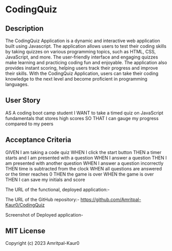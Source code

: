 # CodingQuiz
## Description
The CodingQuiz Application is a dynamic and interactive web application built using Javascript. The application allows users to test their coding skills by taking quizzes on various programming topics, such as HTML, CSS, JavaScript, and more. The user-friendly interface and engaging quizzes make learning and practicing coding fun and enjoyable. The application also provides instant scoring, helping users track their progress and improve their skills. With the CodingQuiz Application, users can take their coding knowledge to the next level and become proficient in programming languages.

## User Story
AS A coding boot camp student
I WANT to take a timed quiz on JavaScript fundamentals that stores high scores
SO THAT I can gauge my progress compared to my peers


## Acceptance Criteria
GIVEN I am taking a code quiz
WHEN I click the start button
THEN a timer starts and I am presented with a question
WHEN I answer a question
THEN I am presented with another question
WHEN I answer a question incorrectly
THEN time is subtracted from the clock
WHEN all questions are answered or the timer reaches 0
THEN the game is over
WHEN the game is over
THEN I can save my initials and score


The URL of the functional, deployed application:-


The URL of the GitHub repository:-
https://github.com/Amritpal-Kaur0/CodingQuiz

Screenshot of Deployed application-





## MIT License

Copyright (c) 2023 Amritpal-Kaur0
